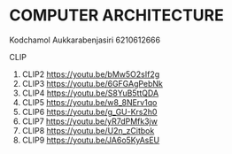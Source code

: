 # COMPUTER ARCHITECTURE
Kodchamol Aukkarabenjasiri 6210612666

CLIP
1. CLIP2 https://youtu.be/bMw5O2sIf2g
2. CLIP3 https://youtu.be/6GFGAgPebNk
3. CLIP4 https://youtu.be/S8YuB5ttQDA
4. CLIP5 https://youtu.be/w8_8NErv1qo
5. CLIP6 https://youtu.be/g_GU-Krs2h0
6. CLIP7 https://youtu.be/yR7dPMfk3jw
7. CLIP8 https://youtu.be/U2n_zCitbok
8. CLIP9 https://youtu.be/JA6o5KyAsEU
